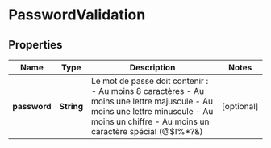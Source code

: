 

# PasswordValidation


## Properties

| Name | Type | Description | Notes |
|------------ | ------------- | ------------- | -------------|
|**password** | **String** | Le mot de passe doit contenir : - Au moins 8 caractères - Au moins une lettre majuscule - Au moins une lettre minuscule - Au moins un chiffre - Au moins un caractère spécial (@$!%*?&amp;)  |  [optional] |



